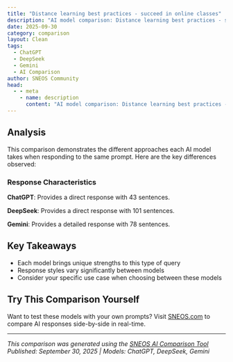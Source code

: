 ```yaml
---
title: "Distance learning best practices - succeed in online classes"
description: "AI model comparison: Distance learning best practices - succeed in online classes..."
date: 2025-09-30
category: comparison
layout: Clean
tags:
  - ChatGPT
  - DeepSeek
  - Gemini
  - AI Comparison
author: SNEOS Community
head:
  - - meta
    - name: description
      content: "AI model comparison: Distance learning best practices - succeed in online classes..."
---
```


<ChatComparison
  title="Distance learning best practices - succeed in online classes"
  prompt="Distance learning best practices - succeed in online classes"
  :responses='{
    "ChatGPT": "Certainly! Here are some best practices to help you succeed in online classes and distance learning:\n\n### 1. Create a Dedicated Study Space\n- Set up a quiet, comfortable, and well-lit area specifically for studying to help you focus.\n- Minimize distractions by turning off notifications or using apps that block distracting websites.\n\n### 2. Develop a Consistent Schedule\n- Treat online classes like traditional ones by following a daily routine.\n- Allocate specific times for attending lectures, studying, completing assignments, and breaks.\n- Use planners or digital calendars to keep track of deadlines and class times.\n\n### 3. Stay Organized\n- Keep all course materials, notes, and assignments in one place (folders, notebooks, or digital tools).\n- Break larger tasks into smaller, manageable steps to avoid feeling overwhelmed.\n- Regularly review and update your progress.\n\n### 4. Actively Participate\n- Engage in class discussions, forums, and group projects.\n- Ask questions when you don\u2019t understand something.\n- Connect with instructors and classmates to build a support network.\n\n### 5. Use Effective Study Techniques\n- Take notes during lectures to reinforce learning.\n- Use active recall and spaced repetition to improve memory.\n- Summarize material in your own words.\n- Utilize multimedia resources like videos, quizzes, and flashcards.\n\n### 6. Stay Motivated and Self-Disciplined\n- Set clear goals for each study session.\n- Reward yourself for completing tasks.\n- Remind yourself of the reasons why you\u2019re taking the course.\n\n### 7. Take Care of Yourself\n- Maintain regular breaks using techniques like the Pomodoro method.\n- Exercise, eat healthily, and get enough sleep.\n- Practice stress-reducing activities such as meditation or hobbies.\n\n### 8. Utilize Available Resources\n- Take advantage of online libraries, tutoring services, and technical support.\n- Attend virtual office hours or study groups.\n\n### 9. Communicate Effectively\n- Keep open communication with instructors about any challenges or needs.\n- Be clear and professional in emails and discussions.\n\n### 10. Stay Tech-Savvy\n- Familiarize yourself with the learning platforms (e.g., Moodle, Canvas, Zoom).\n- Ensure your computer and internet connection are reliable.\n- Update software regularly to avoid technical issues.\n\nBy following these best practices, you can create a productive and rewarding online learning experience. If you want, I can also provide specific tips tailored to your subject or situation!",
    "DeepSeek": "Of course! Succeeding in online classes requires a different set of skills than traditional in-person learning. It\u0027s less about being \u0022tech-savvy\u0022 and more about being proactive, organized, and disciplined.\n\nHere is a comprehensive guide to distance learning best practices, broken down into key areas.\n\n---\n\n### **Part 1: Mindset \u0026 Self-Management (The Foundation)**\n\nThis is the most critical part. Without the right mindset, the best tools and tips won\u0027t help.\n\n1.  **Be Proactive, Not Reactive:**\n    *   **Don\u0027t wait.** In a physical classroom, the structure is provided for you. Online, you must create it. Check the course syllabus and portal *before* the week starts.\n    *   **Ask questions early.** If you\u0027re confused, email your professor or post in the discussion forum immediately. Don\u0027t let confusion snowball.\n\n2.  **Cultivate Self-Discipline and Accountability:**\n    *   **You are your own boss.** No one is looking over your shoulder. Create a schedule and stick to it. Use a mantra like \u0022Treat it like a job.\u0022\n    *   **Find an accountability partner.** Partner with a classmate to check in on each other\u0027s progress, discuss assignments, and stay motivated.\n\n3.  **Practice Time Management (The Golden Rule):**\n    *   **Use a Planner/Digital Calendar:** Block out specific times for watching lectures, reading, and working on assignments. **Schedule it like an appointment.**\n    *   **Try Time Blocking:** Dedicate specific, uninterrupted chunks of time (e.g., 9-10:30 AM for Biology reading, 2-3 PM for Math problems).\n    *   **The Pomodoro Technique:** Work in focused 25-minute intervals followed by a 5-minute break. This prevents burnout and maintains focus.\n\n4.  **Set Clear Goals:**\n    *   **Weekly Goals:** \u0022This week, I will finish all Module 3 readings and complete the first draft of my essay.\u0022\n    *   **Daily Goals:** \u0022Today, I will watch two lecture videos and complete the quiz.\u0022\n    *   This makes your progress tangible and gives you a sense of accomplishment.\n\n---\n\n### **Part 2: Creating Your Optimal Learning Environment**\n\nYour environment directly impacts your focus and productivity.\n\n1.  **Designate a \u0022Classroom\u0022:**\n    *   Have a specific, consistent spot for learning. This trains your brain to switch into \u0022school mode\u0022 when you\u0027re there.\n    *   **Keep it clean and organized.** A cluttered space leads to a cluttered mind.\n\n2.  **Minimize Distractions:**\n    *   **Put your phone away.** Use \u0022Do Not Disturb\u0022 mode or place it in another room.\n    *   **Use website blockers:** Tools like Freedom or Cold Turkey can block social media and other distracting sites during your study blocks.\n    *   **Communicate with housemates/family:** Let them know your class and study schedule so they can minimize interruptions.\n\n3.  **Optimize Your Tech Setup:**\n    *   **Reliable Internet:** This is non-negotiable. If your connection is spotty, plan to study at a library or a place with stable Wi-Fi for crucial tasks like exams.\n    *   **Headphones:** Use them to block out noise and improve audio quality during lectures.\n    *   **Proper Ergonomics:** Invest in a comfortable chair. Ensure your screen is at eye level to avoid neck strain.\n\n---\n\n### **Part 3: Active Learning \u0026 Engagement Strategies**\n\nPassively watching videos is not enough. You need to engage with the material.\n\n1.  **Be an Active Participant in Lectures:**\n    *   **Take Notes by Hand (or digitally with a stylus):** Studies show this improves retention compared to typing. It forces you to process and summarize information.\n    *   **Pause and Rewind:** You control the pace! Pause to look up a term, rewind to hear a complex idea again, and take detailed notes.\n\n2.  **Engage in Discussion Forums:**\n    *   **Don\u0027t just post the minimum.** Thoughtful engagement helps you learn from peers and solidifies your own understanding.\n    *   **Ask follow-up questions.** Respond to your classmates\u0027 posts with meaningful comments or questions.\n    *   This is often a significant part of your grade and your primary replacement for in-class discussion.\n\n3.  **Find Ways to Connect and Collaborate:**\n    *   **Form Virtual Study Groups:** Use Zoom, Microsoft Teams, or Discord to review material, prepare for exams, and work on group projects.\n    *   **Use Shared Documents:** Google Docs or Microsoft 365 are perfect for collaborative note-taking and project work.\n\n---\n\n### **Part 4: Communication \u0026 Relationship Building**\n\nThe distance can feel isolating. Combat this by being present and communicative.\n\n1.  **Communicate Professionally with Instructors:**\n    *   **Read the Syllabus First:** Many questions are answered there.\n    *   **Use Email Etiquette:**\n        *   Use a clear subject line (e.g., \u0022COMM 101 Question about Week 3 Assignment\u0022).\n        *   Use a proper salutation (\u0022Dear Professor Smith\u0022).\n        *   Be clear and concise about your question or issue.\n        *   Proofread before sending.\n    *   **Attend Virtual Office Hours:** This is your chance for one-on-one help and to build a rapport with your professor.\n\n2.  **Be Visible to Your Peers:**\n    *   Turn your camera on during live sessions (if you\u0027re comfortable and it\u0027s appropriate). It builds community.\n    *   Participate in non-mandatory discussions or introductory forums.\n\n---\n\n### **Part 5: Health \u0026 Wellness**\n\nYou can\u0027t learn effectively if you\u0027re burned out or unhealthy.\n\n1.  **Take Scheduled Breaks:**\n    *   Step away from your screen. Stretch, take a walk, get some fresh air. This is part of the Pomodoro Technique for a reason.\n\n2.  **Maintain Physical Health:**\n    *   **Move Your Body:** Regular exercise reduces stress and improves cognitive function.\n    *   **Stay Hydrated and Eat Well:** Keep a water bottle at your desk and avoid excessive junk food.\n\n3.  **Avoid Burnout:**\n    *   **Set Boundaries:** When your scheduled study time is over, *stop*. Close the laptop and do something you enjoy.\n    *   **Schedule \u0022You\u0022 Time:** Just as you schedule study time, schedule time for hobbies, relaxation, and social connections.\n\n### **Quick-Start Checklist for Your First Week:**\n\n*   [ ] **Review every syllabus** and note all major due dates in your calendar.\n*   [ ] **Set up your dedicated study space.**\n*   [ ] **Test your technology** (internet, microphone, camera, required software).\n*   [ ] **Introduce yourself** in the course discussion forum.\n*   [ ] **Create a master schedule** blocking out all your class, study, work, and personal time for the semester.\n*   [ ] **Identify your \u0022go-to\u0022 person** for questions in each class (a professor or a peer).\n\nBy adopting these best practices, you shift from being a passive recipient of information to an active, empowered driver of your own education. **Good luck\u2014you can do this!**",
    "Gemini": "## Distance Learning Best Practices: Succeeding in Online Classes\n\nDistance learning, or online education, offers flexibility and accessibility, but it also demands self-discipline and effective strategies. Here\u0027s a breakdown of best practices to help you thrive in your online learning journey:\n\n**I. Setting Up Your Learning Environment \u0026 Mindset:**\n\n*   **Dedicated Workspace:**\n    *   **Designate a specific area:**  This could be a desk, a corner, or even a dedicated chair. Consistency helps your brain associate the space with studying.\n    *   **Minimize distractions:** Keep your workspace free from clutter, noise, and interruptions from family members or roommates.\n    *   **Ergonomics matter:** Invest in a comfortable chair, proper lighting, and adjust your monitor to prevent strain.\n    *   **Signal your availability (or unavailability):** Communicate your study times to those around you to minimize interruptions. Use a \u0022Do Not Disturb\u0022 sign if necessary.\n\n*   **Time Management \u0026 Scheduling:**\n    *   **Create a realistic schedule:**  Treat your online classes like in-person ones.  Allocate specific times for lectures, reading, assignments, and breaks.  Use a planner (digital or physical) to stay organized.\n    *   **Break down large tasks:**  Divide assignments into smaller, manageable steps to avoid feeling overwhelmed.\n    *   **Prioritize and set deadlines:**  Know which assignments are due first and allocate time accordingly.\n    *   **Build in buffer time:**  Life happens!  Account for unexpected delays and give yourself wiggle room.\n    *   **Stick to your schedule (as much as possible):**  Consistency is key to maintaining momentum and staying on track.\n    *   **Use time management techniques:** The Pomodoro Technique (25 minutes work, 5 minutes break), time blocking, or Eisenhower Matrix can be helpful.\n\n*   **Cultivate a Proactive Mindset:**\n    *   **Take ownership of your learning:**  Online learning requires more self-direction than traditional classes.\n    *   **Be an active learner:**  Don\u0027t just passively watch videos or read textbooks. Engage with the material by taking notes, asking questions, and participating in discussions.\n    *   **Stay motivated:**  Remind yourself of your goals and why you\u0027re pursuing online education. Reward yourself for milestones achieved.\n    *   **Embrace challenges:**  Online learning can be challenging, but don\u0027t give up easily.  Seek help when needed and view setbacks as opportunities to learn and grow.\n    *   **Manage your stress:**  Take breaks, exercise, and practice relaxation techniques to avoid burnout.\n\n**II. Engaging with the Course \u0026 Materials:**\n\n*   **Attend (or Watch) Lectures Regularly:**\n    *   **Treat online lectures as mandatory:** Even if they\u0027re recorded, attending live (or watching promptly) allows you to stay on track and ask questions in real-time.\n    *   **Take effective notes:**  Don\u0027t just transcribe what the instructor says.  Summarize key concepts in your own words. Use note-taking methods like Cornell Notes or mind mapping.\n\n*   **Read and Review Materials Carefully:**\n    *   **Active reading:**  Highlight key passages, annotate the text, and summarize what you\u0027ve read.\n    *   **Review materials regularly:**  Don\u0027t wait until the last minute to study.  Regular review helps reinforce learning and improves retention.\n    *   **Utilize supplementary resources:**  Explore online libraries, databases, and other resources to deepen your understanding of the subject matter.\n\n*   **Participate Actively:**\n    *   **Contribute to online discussions:**  Share your thoughts, ask questions, and respond to your classmates\u0027 posts.\n    *   **Engage with the instructor:**  Attend office hours, ask questions via email, and seek clarification on concepts you don\u0027t understand.\n    *   **Join study groups:**  Collaborating with other students can help you learn more effectively and stay motivated.\n\n*   **Ask Questions \u2013 Don\u0027t Be Afraid!**\n    *   **The instructor is there to help:**  They want you to succeed. If you\u0027re struggling, reach out for help.\n    *   **There are no stupid questions:**  If you\u0027re confused, chances are other students are too.\n    *   **Utilize online forums and discussion boards:**  These are great places to ask questions and get help from your classmates.\n\n**III. Technology \u0026 Resources:**\n\n*   **Reliable Internet Connection:**\n    *   **Essential for online learning:**  Ensure you have a stable and reliable internet connection to avoid disruptions during lectures and assignments.\n    *   **Consider a backup plan:**  If your internet connection is unreliable, have a backup plan, such as using a mobile hotspot or visiting a library.\n\n*   **Familiarize Yourself with the Learning Management System (LMS):**\n    *   **Learn the platform:**  Understand how to navigate the LMS, access course materials, submit assignments, and communicate with your instructor and classmates.\n    *   **Check for announcements and updates regularly:**  Important information about assignments, deadlines, and course changes is often posted on the LMS.\n\n*   **Utilize Available Technology Tools:**\n    *   **Word processing software:**  For writing papers and creating presentations.\n    *   **Spreadsheet software:**  For analyzing data and creating charts.\n    *   **Presentation software:**  For creating visual aids for presentations.\n    *   **Online research tools:**  For finding credible sources of information.\n    *   **Note-taking apps:** Evernote, OneNote, or Google Keep can help you organize your notes.\n    *   **Collaboration tools:**  Google Docs, Microsoft Teams, or Slack can facilitate group projects.\n\n*   **Technical Support:**\n    *   **Know who to contact:**  Find out who to contact for technical support if you experience problems with the LMS or other online tools.\n    *   **Don\u0027t wait until the last minute to seek help:**  If you\u0027re having technical difficulties, get help as soon as possible to avoid falling behind.\n\n**IV. Health \u0026 Well-being:**\n\n*   **Take Regular Breaks:**\n    *   **Prevent burnout:**  Step away from your computer regularly to stretch, walk around, and give your eyes a rest.\n    *   **Use the Pomodoro technique:**  Work in focused bursts with short breaks in between.\n\n*   **Maintain a Healthy Lifestyle:**\n    *   **Eat nutritious meals:**  Fuel your brain with healthy foods to stay focused and alert.\n    *   **Get enough sleep:**  Aim for 7-8 hours of sleep per night to improve concentration and memory.\n    *   **Exercise regularly:**  Physical activity can help reduce stress and improve mood.\n\n*   **Stay Connected Socially:**\n    *   **Combat isolation:**  Online learning can be isolating, so make an effort to stay connected with friends and family.\n    *   **Join online communities:**  Connect with other students who share your interests.\n    *   **Attend virtual events:**  Participate in online social events to meet new people and stay engaged.\n\n*   **Practice Mindfulness and Stress Management:**\n    *   **Meditation, deep breathing, or yoga:**  These techniques can help you manage stress and improve focus.\n    *   **Recognize signs of burnout:**  Be aware of the signs of burnout, such as fatigue, irritability, and lack of motivation.\n    *   **Seek professional help:**  If you\u0027re struggling with stress or mental health issues, don\u0027t hesitate to seek professional help.\n\n**V. General Tips:**\n\n*   **Read the syllabus carefully:** This is your roadmap for the course.\n*   **Meet deadlines:** Late submissions often result in point deductions.\n*   **Proofread your work:**  Before submitting assignments, proofread carefully for errors in grammar, spelling, and punctuation.\n*   **Cite your sources correctly:** Avoid plagiarism by properly citing all sources of information.\n*   **Be respectful in online communication:**  Follow proper etiquette and avoid personal attacks.\n*   **Stay organized:**  Keep your files and documents organized to avoid losing important information.\n*   **Review feedback:**  Pay attention to feedback from your instructor and use it to improve your performance.\n*   **Celebrate your successes:**  Acknowledge your accomplishments and reward yourself for your hard work.\n\nBy implementing these best practices, you can maximize your chances of success in your online classes and achieve your academic goals! Good luck!\n"
  }'
  published-date="22:46"
/>

## Analysis

This comparison demonstrates the different approaches each AI model takes when responding to the same prompt. Here are the key differences observed:

### Response Characteristics

**ChatGPT**: Provides a direct response with 43 sentences. 

**DeepSeek**: Provides a direct response with 101 sentences. 

**Gemini**: Provides a detailed response with 78 sentences. 

## Key Takeaways

- Each model brings unique strengths to this type of query
- Response styles vary significantly between models
- Consider your specific use case when choosing between these models

## Try This Comparison Yourself

Want to test these models with your own prompts? Visit [SNEOS.com](https://sneos.com) to compare AI responses side-by-side in real-time.

---

*This comparison was generated using the [SNEOS AI Comparison Tool](https://sneos.com)*
*Published: September 30, 2025 | Models: ChatGPT, DeepSeek, Gemini*
